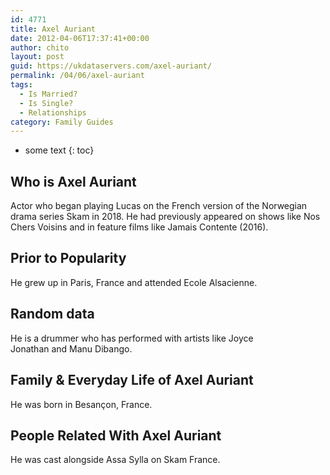 ```yaml
---
id: 4771
title: Axel Auriant
date: 2012-04-06T17:37:41+00:00
author: chito
layout: post
guid: https://ukdataservers.com/axel-auriant/
permalink: /04/06/axel-auriant
tags:
  - Is Married?
  - Is Single?
  - Relationships
category: Family Guides
---
```


* some text
{: toc}
          
          
## Who is  Axel Auriant
                  
                  
                  
Actor who began playing Lucas on the French version of the Norwegian drama series Skam in 2018. He had previously appeared on shows like Nos Chers Voisins and in feature films like Jamais Contente (2016). 
                  
                
                
                
## Prior to Popularity 
                  
                  
                  
He grew up in Paris, France and attended Ecole Alsacienne. 
                  
                
                
                
## Random data 
                  
                  
                  
He is a drummer who has performed with artists like Joyce Jonathan and Manu Dibango.
                  
                
                
                
## Family & Everyday Life of Axel Auriant
                  
                  
                  
He was born in Besançon, France. 
                  
                
                
                
## People Related With  Axel Auriant
                  
                  
                  
He was cast alongside Assa Sylla on Skam France. 
                  
                
              
            
          
          
          
    
    
  
